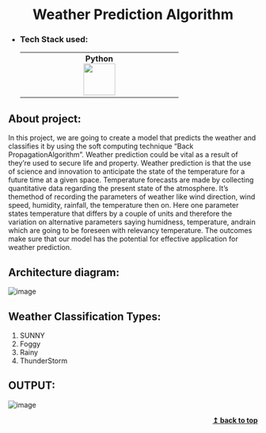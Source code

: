 <h1 align="center"> Weather Prediction Algorithm</h1>


- ### Tech Stack used:
	<center>
		<table>
			<tbody>
				<tr>
					<td width="25%" align="center">
						<span><strong>Python</strong></span><br/>
						<img height="64px" width="64px" src="https://www.vectorlogo.zone/logos/python/python-icon.svg">
					</td>
				</tr>
			</tbody>
		</table>
	</center>


## About project:
In this project, we are going to create a model that predicts the weather
and classifies it by using the soft computing technique “Back PropagationAlgorithm”. Weather prediction could be vital as a result of they’re used to secure life and property. Weather prediction is that the use of science and innovation to anticipate the state of the temperature for a future time at a given space. Temperature forecasts are made by collecting quantitative data regarding the present state of the atmosphere. It’s themethod of recording the parameters of weather like wind direction, wind speed, humidity, rainfall, the temperature then on. Here one parameter states temperature that differs by a couple of units and therefore the
variation on alternative parameters saying humidness, temperature, andrain which are going to be foreseen with relevancy temperature. The outcomes make sure that our model has the potential for effective application for weather prediction.

## Architecture diagram:
![image](https://user-images.githubusercontent.com/70682152/164368073-8a8506b9-28bd-4ec4-8ab6-6b1f6d9ec23b.png)


## Weather Classification Types:
1. SUNNY
2. Foggy
3. Rainy
4. ThunderStorm


## OUTPUT:
![image](https://user-images.githubusercontent.com/70682152/164368263-8ac07390-81af-46a5-a9d4-ad557decb8d6.png)

<div align="right">
    <b><a href="#">↥ back to top</a></b>
</div>
